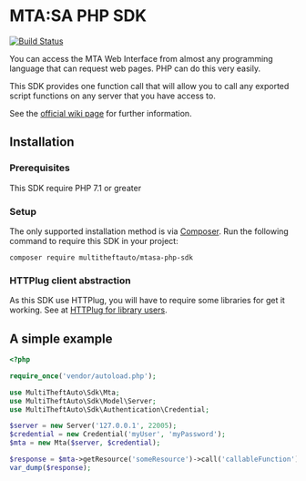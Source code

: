 # MTA:SA PHP SDK
[![Build Status](https://travis-ci.com/multitheftauto/mtasa-php-sdk.svg?branch=master)](https://travis-ci.com/multitheftauto/mtasa-php-sdk)

You can access the MTA Web Interface from almost any programming language that can request web pages. PHP can do this very easily.

This SDK provides one function call that will allow you to call any exported script functions on any server that you have access to.

See the [official wiki page](https://wiki.multitheftauto.com/wiki/PHP_SDK) for further information.

## Installation

### Prerequisites

This SDK require PHP 7.1 or greater

### Setup

The only supported installation method is via [Composer](https://getcomposer.org). Run the following command to require this SDK in your project:

```
composer require multitheftauto/mtasa-php-sdk
```

### HTTPlug client abstraction

As this SDK use HTTPlug, you will have to require some libraries for get it working. See at [HTTPlug for library users](http://docs.php-http.org/en/latest/httplug/users.html). 
## A simple example

```php
<?php

require_once('vendor/autoload.php');

use MultiTheftAuto\Sdk\Mta;
use MultiTheftAuto\Sdk\Model\Server;
use MultiTheftAuto\Sdk\Authentication\Credential;

$server = new Server('127.0.0.1', 22005);
$credential = new Credential('myUser', 'myPassword');
$mta = new Mta($server, $credential);

$response = $mta->getResource('someResource')->call('callableFunction');
var_dump($response);
```
